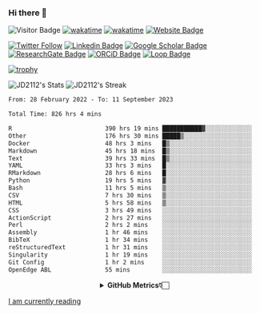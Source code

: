 ### Hi there 👋
![Visitor Badge](https://visitor-badge.laobi.icu/badge?page_id=JD2112.JD2112)
[![wakatime](https://github.com/JD2112/JD2112/actions/workflows/waka-readme.yml/badge.svg)](https://github.com/JD2112/JD2112/actions/workflows/waka-readme.yml)
[![wakatime](https://wakatime.com/badge/user/fe95275f-909a-4147-a45d-624981173898.svg)](https://wakatime.com/@fe95275f-909a-4147-a45d-624981173898)
[![Website Badge](https://img.shields.io/badge/website-informational?style=flat-square)](http://jyotirmoydas.netlify.app)

[![Twitter Follow](https://img.shields.io/twitter/follow/jyotirmoy21?style=social)](https://twitter.com/jyotirmoy21)
[![Linkedin Badge](https://img.shields.io/badge/-jyotirmoy-blue?style=plastic&logo=Linkedin&logoColor=white&link=https://www.linkedin.com/in/dasjyotirmoy/)](https://www.linkedin.com/in/dasjyotirmoy/)
[![Google Scholar Badge](https://img.shields.io/badge/-jyotirmoy-blue?style=plastic&logo=GoogleScholar&logoColor=white&link=https://scholar.google.se/citations?user=IMBYOv8AAAAJ&hl=en)](https://scholar.google.se/citations?user=IMBYOv8AAAAJ&hl=en)
[![ResearchGate Badge](https://img.shields.io/badge/-jyotirmoy-cyan?style=plastic&logo=ResearchGate&logoColor=white&link=https://www.researchgate.net/profile/Jyotirmoy-Das-3)](https://www.researchgate.net/profile/Jyotirmoy-Das-3)
[![ORCiD Badge](https://img.shields.io/badge/-jyotirmoy-green?style=plastic&logo=orcid&logoColor=white&link=https://orcid.org/0000-0002-5649-4658)](https://orcid.org/0000-0002-5649-4658)
[![Loop Badge](https://img.shields.io/badge/-jyotirmoy-orange?style=plastic&logo=Loop&logoColor=white&link=https://loop.frontiersin.org/people/1519976/overview)](https://loop.frontiersin.org/people/1519976/overview)

[![trophy](https://github-profile-trophy.vercel.app/?username=JD2112)](https://github.com/ryo-ma/github-profile-trophy)

<!--
**JD2112/JD2112** is a ✨ _special_ ✨ repository because its `README.md` (this file) appears on your GitHub profile.

Here are some ideas to get you started:

- 🔭 I’m currently working on ...
- 🌱 I’m currently learning ...
- 👯 I’m looking to collaborate on ...
- 🤔 I’m looking for help with ...
- 💬 Ask me about ...
- 📫 How to reach me: ...
- 😄 Pronouns: ...
- ⚡ Fun fact: ...
![JD2112's Top Languages](https://github-readme-stats.vercel.app/api/top-langs/?username=JD2112&theme=vue-dark&show_icons=true&hide_border=true&layout=compact)
-->
![JD2112's Stats](https://github-readme-stats.vercel.app/api?username=JD2112&theme=vue-dark&show_icons=true&hide_border=true&count_private=true)
![JD2112's Streak](https://github-readme-streak-stats.herokuapp.com/?user=JD2112&theme=vue-dark&hide_border=true)





<!--START_SECTION:waka-->

```txt
From: 28 February 2022 - To: 11 September 2023

Total Time: 826 hrs 4 mins

R                          390 hrs 19 mins ███████████▓░░░░░░░░░░░░░   47.25 %
Other                      176 hrs 30 mins █████▒░░░░░░░░░░░░░░░░░░░   21.37 %
Docker                     48 hrs 3 mins   █▒░░░░░░░░░░░░░░░░░░░░░░░   05.82 %
Markdown                   45 hrs 18 mins  █▒░░░░░░░░░░░░░░░░░░░░░░░   05.49 %
Text                       39 hrs 33 mins  █▒░░░░░░░░░░░░░░░░░░░░░░░   04.79 %
YAML                       33 hrs 3 mins   █░░░░░░░░░░░░░░░░░░░░░░░░   04.00 %
RMarkdown                  28 hrs 6 mins   █░░░░░░░░░░░░░░░░░░░░░░░░   03.40 %
Python                     19 hrs 5 mins   ▓░░░░░░░░░░░░░░░░░░░░░░░░   02.31 %
Bash                       11 hrs 5 mins   ▒░░░░░░░░░░░░░░░░░░░░░░░░   01.34 %
CSV                        7 hrs 30 mins   ▒░░░░░░░░░░░░░░░░░░░░░░░░   00.91 %
HTML                       5 hrs 58 mins   ▒░░░░░░░░░░░░░░░░░░░░░░░░   00.72 %
CSS                        3 hrs 49 mins   ░░░░░░░░░░░░░░░░░░░░░░░░░   00.46 %
ActionScript               2 hrs 27 mins   ░░░░░░░░░░░░░░░░░░░░░░░░░   00.30 %
Perl                       2 hrs 2 mins    ░░░░░░░░░░░░░░░░░░░░░░░░░   00.25 %
Assembly                   1 hr 46 mins    ░░░░░░░░░░░░░░░░░░░░░░░░░   00.21 %
BibTeX                     1 hr 34 mins    ░░░░░░░░░░░░░░░░░░░░░░░░░   00.19 %
reStructuredText           1 hr 31 mins    ░░░░░░░░░░░░░░░░░░░░░░░░░   00.18 %
Singularity                1 hr 19 mins    ░░░░░░░░░░░░░░░░░░░░░░░░░   00.16 %
Git Config                 1 hr 2 mins     ░░░░░░░░░░░░░░░░░░░░░░░░░   00.13 %
OpenEdge ABL               55 mins         ░░░░░░░░░░░░░░░░░░░░░░░░░   00.11 %
```

<!--END_SECTION:waka-->

<div align="center">
    <details>
        <summary><b>GitHub Metrics👇🏻</b></summary>
    <br>
        
[Get Details](https://metrics.lecoq.io/insights/JD2112)
    </details>
</div>

<a target="_blank" href="https://www.goodreads.com/user/show/21242415-jyotirmoy-das">I am currently reading</a>


